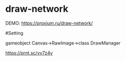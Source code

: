 # draw-network


DEMO: https://proxium.ru/draw-network/


#Setting

gameobject Canvas->RawImage->class DrawManager  

https://prnt.sc/vv7z4v








